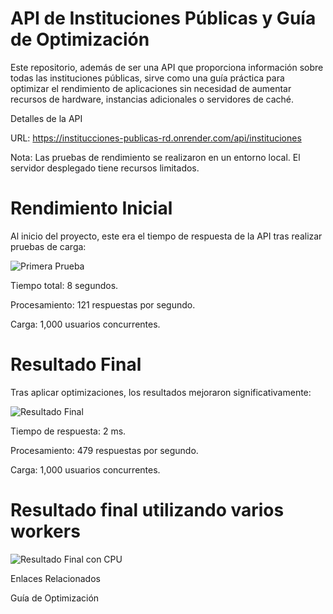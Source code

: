 # API de Instituciones Públicas y Guía de Optimización

Este repositorio, además de ser una API que proporciona información sobre todas las instituciones públicas, sirve como una guía práctica para optimizar el rendimiento de aplicaciones sin necesidad de aumentar recursos de hardware, instancias adicionales o servidores de caché.

Detalles de la API

URL: https://institucciones-publicas-rd.onrender.com/api/instituciones

Nota: Las pruebas de rendimiento se realizaron en un entorno local. El servidor desplegado tiene recursos limitados.

# Rendimiento Inicial


Al inicio del proyecto, este era el tiempo de respuesta de la API tras realizar pruebas de carga:

![Primera Prueba](https://i.ibb.co/7NQ9Kmb/Primera-Prueba.png)

Tiempo total: 8 segundos.

Procesamiento: 121 respuestas por segundo.

Carga: 1,000 usuarios concurrentes.

# Resultado Final

Tras aplicar optimizaciones, los resultados mejoraron significativamente:

![Resultado Final](https://i.ibb.co/3SpB4c1/Resultado-Final-Prueba.png)

Tiempo de respuesta: 2 ms.

Procesamiento: 479 respuestas por segundo.

Carga: 1,000 usuarios concurrentes.

# Resultado final utilizando varios workers

![Resultado Final con CPU](https://i.ibb.co/m9SkKxj/Resultado-Final-Con-Uso-Del-Procesador.png)

Enlaces Relacionados

Guía de Optimización

